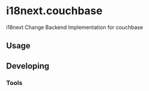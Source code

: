 # i18next.couchbase
i18next Change Backend Implementation for couchbase



## Usage



## Developing



### Tools
